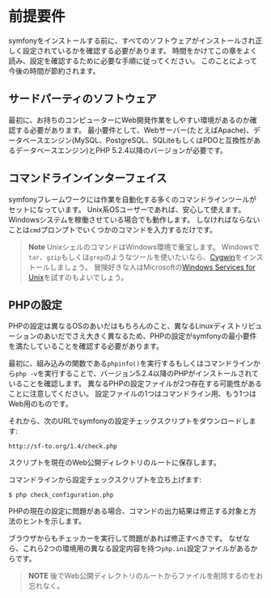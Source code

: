 前提要件
========

symfonyをインストールする前に、すべてのソフトウェアがインストールされ正しく設定されているかを確認する必要があります。
時間をかけてこの章をよく読み、設定を確認するために必要な手順に従ってください。
このことによって今後の時間が節約されます。

サードパーティのソフトウェア
-----------------------------

最初に、お持ちのコンピューターにWeb開発作業をしやすい環境があるのか確認する必要があります。
最小要件として、Webサーバー(たとえばApache)、データベースエンジン(MySQL、PostgreSQL、SQLiteもしくはPDOと互換性があるデータベースエンジン)とPHP 5.2.4以降のバージョンが必要です。

コマンドラインインターフェイス
------------------------------

symfonyフレームワークには作業を自動化する多くのコマンドラインツールがセットになっています。
Unix系OSユーザーであれば、安心して使えます。Windowsシステムを稼働させている場合でも動作します。
しなければならないことは`cmd`プロンプトでいくつかのコマンドを入力するだけです。

>**Note**
>UnixシェルのコマンドはWindows環境で重宝します。
>Windowsで`tar`、`gzip`もしくは`grep`のようなツールを使いたいなら、[Cygwin](http://cygwin.com/)をインストールしましょう。
>冒険好きな人はMicrosoftの[Windows Services for Unix](http://technet.microsoft.com/en-gb/interopmigration/bb380242.aspx)を試すのもよいでしょう。

PHPの設定
---------

PHPの設定は異なるOSのあいだはもちろんのこと、異なるLinuxディストリビューションのあいだでさえ大きく異なるため、PHPの設定がsymfonyの最小要件を満たしていることを確認する必要があります。

最初に、組み込みの関数である`phpinfo()`を実行するもしくはコマンドラインから`php -v`を実行することで、バージョン5.2.4以降のPHPがインストールされていることを確認します。
異なるPHPの設定ファイルが2つ存在する可能性があることに注意してください。
設定ファイルの1つはコマンドライン用、もう1つはWeb用のものです。

それから、次のURLでsymfonyの設定チェックスクリプトをダウンロードします:

    http://sf-to.org/1.4/check.php

スクリプトを現在のWeb公開ディレクトリのルートに保存します。

コマンドラインから設定チェックスクリプトを立ち上げます:

    $ php check_configuration.php

PHPの現在の設定に問題がある場合、コマンドの出力結果は修正する対象と方法のヒントを示します。

ブラウザからもチェッカーを実行して問題があれば修正すべきです。
なぜなら、これら2つの環境用の異なる設定内容を持つ`php.ini`設定ファイルがあるからです。


>**NOTE**
>後でWeb公開ディレクトリのルートからファイルを削除するのをお忘れなく。
